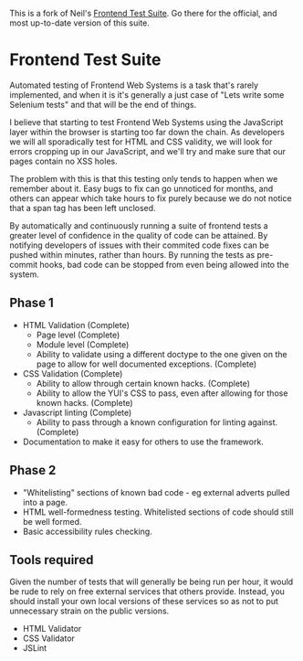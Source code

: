 This is a fork of Neil's [Frontend Test Suite][fts].  Go there for the official, and most up-to-date version of this suite.

[fts]: http://github.com/NeilCrosby/frontend-test-suite/tree

# Frontend Test Suite

Automated testing of Frontend Web Systems is a task that's rarely implemented, and when it is it's generally a just case of "Lets write some Selenium tests" and that will be the end of things.

I believe that starting to test Frontend Web Systems using the JavaScript layer within the browser is starting too far down the chain.  As developers we will all sporadically test for HTML and CSS validity, we will look for errors cropping up in our JavaScript, and we'll try and make sure that our pages contain no XSS holes.

The problem with this is that this testing only tends to happen when we remember about it.  Easy bugs to fix can go unnoticed for months, and others can appear which take hours to fix purely because we do not notice that a span tag has been left unclosed.

By automatically and continuously running a suite of frontend tests a greater level of confidence in the quality of code can be attained.  By notifying developers of issues with their commited code fixes can be pushed within minutes, rather than hours.  By running the tests as pre-commit hooks, bad code can be stopped from even being allowed into the system.

## Phase 1

   * HTML Validation (Complete)
       * Page level (Complete)
       * Module level (Complete)
       * Ability to validate using a different doctype to the one given on the page to allow for well documented exceptions. (Complete)
   * CSS Validation (Complete)
       * Ability to allow through certain known hacks. (Complete)
       * Ability to allow the YUI's CSS to pass, even after allowing for those known hacks. (Complete)
   * Javascript linting (Complete)
       * Ability to pass through a known configuration for linting against. (Complete)
   * Documentation to make it easy for others to use the framework.
   
## Phase 2

   * "Whitelisting" sections of known bad code - eg external adverts pulled into a page.
   * HTML well-formedness testing.  Whitelisted sections of code should still be well formed.
   * Basic accessibility rules checking.

## Tools required

Given the number of tests that will generally be being run per hour, it would be rude to rely on free external services that others provide.  Instead, you should install your own local versions of these services so as not to put unnecessary strain on the public versions.

   * HTML Validator
   * CSS Validator
   * JSLint

